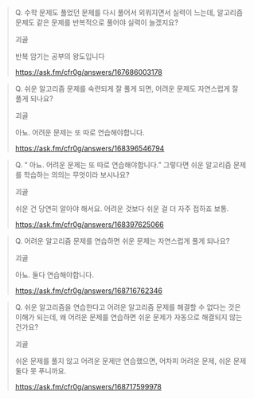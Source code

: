 > Q. 수학 문제도 풀었던 문제를 다시 풀어서 외워지면서 실력이 느는데, 알고리즘 문제도 같은 문제를 반복적으로 풀어야 실력이 늘겠지요?
> 
> 괴골
> 
> 반복 암기는 공부의 왕도입니다
> 
> https://ask.fm/cfr0g/answers/167686003178

> Q. 쉬운 알고리즘 문제를 숙련되게 잘 풀게 되면, 어려운 문제도 자연스럽게 잘 풀게 되나요?
>
> 괴골
>
> 아뇨. 어려운 문제는 또 따로 연습해야합니다.
> 
> https://ask.fm/cfr0g/answers/168396546794

> Q. “ 아뇨. 어려운 문제는 또 따로 연습해야합니다.” 그렇다면 쉬운 알고리즘 문제를 학습하는 의의는 무엇이라 보시나요?
> 
> 괴골
> 
> 쉬운 건 당연히 알아야 해서요. 어려운 것보다 쉬운 걸 더 자주 접하죠 보통.
> 
>https://ask.fm/cfr0g/answers/168397625066

>Q. 어려운 알고리즘 문제를 연습하면 쉬운 문제는 자연스럽게 풀게 되나요?
>
>괴골
>
> 아뇨. 둘다 연습해야합니다.
> 
> https://ask.fm/cfr0g/answers/168716762346

> Q. 쉬운 알고리즘을 연습한다고 어려운 알고리즘 문제를 해결할 수 없다는 것은 이해가 되는데, 왜 어려운 문제를 연습하면 쉬운 문제가 자동으로 해결되지 않는 건가요?
> 	
> 괴골
> 
> 쉬운 문제를 풀지 않고 어려운 문제만 연습했으면, 어차피 어려운 문제, 쉬운 문제 둘다 못 푸니까요.
> 
> https://ask.fm/cfr0g/answers/168717599978

